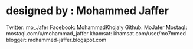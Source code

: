 designed by : Mohammed Jaffer
=============================
Twitter: mo_Jafer
Facebook: MohammadKhojaly
Github: MoJafer
Mostaql: mostaql.com/u/mohammad_jaffer
khamsat: khamsat.com/user/mo7mmed
blogger: mohammed-jaffer.blogspot.com
 

